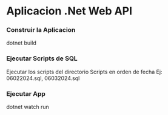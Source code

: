 # Aplicacion .Net Web API

### Construir la Aplicacion

dotnet build

### Ejecutar Scripts de SQL
Ejecutar los scripts del directorio Scripts en orden de fecha Ej: 06022024.sql, 06032024.sql

### Ejecutar App

dotnet watch run
